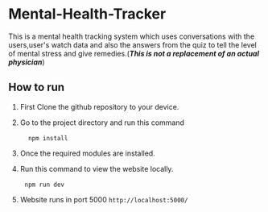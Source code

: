 # Mental-Health-Tracker
This is a mental health tracking system which uses conversations with the users,user's watch data and also the answers from the quiz to tell the level of mental stress and give remedies.(***This is not a replacement of an actual physician***)

## How to run
1. First Clone the github repository to your device.
2. Go to the project directory and run this command

    <pre> <code> npm install </code> </pre>
3. Once the required modules are installed.
4. Run this command to view the website locally.
   <pre> <code>npm run dev </code> </pre>
5. Website runs in port 5000 ```http://localhost:5000/```

